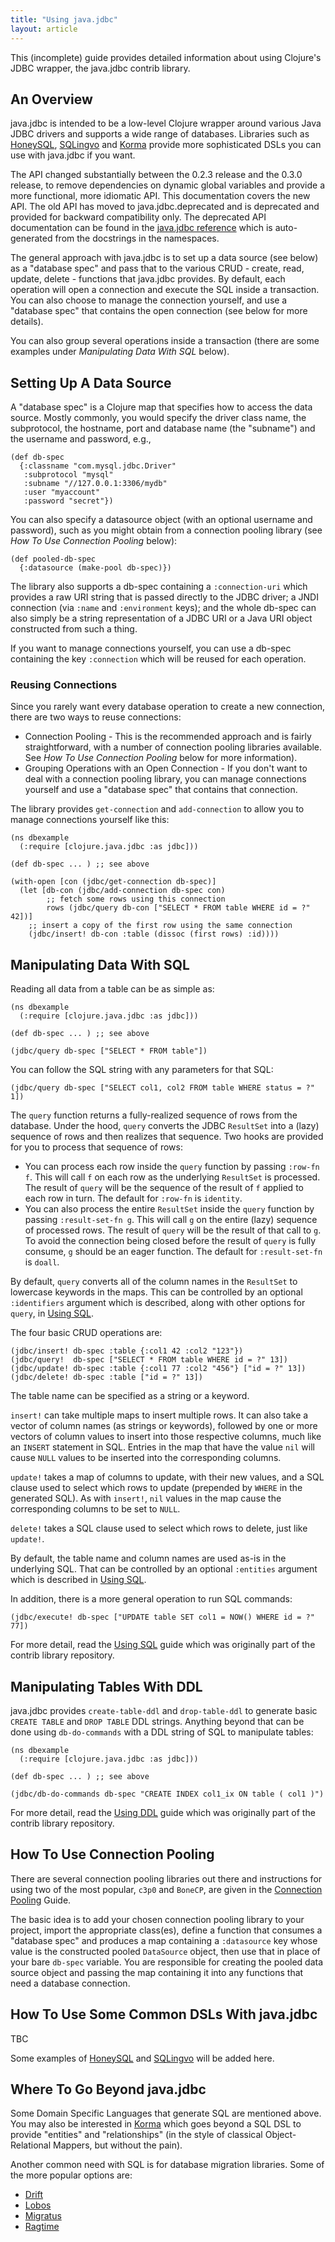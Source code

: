 ```yaml
---
title: "Using java.jdbc"
layout: article
---
```


This (incomplete) guide provides detailed information about using Clojure's JDBC wrapper, the java.jdbc contrib library.


## An Overview

java.jdbc is intended to be a low-level Clojure wrapper around various Java JDBC drivers and supports a wide range of databases. Libraries such as [HoneySQL](https://github.com/jkk/honeysql), [SQLingvo](https://github.com/r0man/sqlingvo) and [Korma](http://sqlkorma.com) provide more sophisticated DSLs you can use with java.jdbc if you want.

The API changed substantially between the 0.2.3 release and the 0.3.0 release, to remove dependencies on dynamic global variables and provide a more functional, more idiomatic API. This documentation covers the new API. The old API has moved to java.jdbc.deprecated and is deprecated and provided for backward compatibility only. The deprecated API documentation can be found in the [java.jdbc reference](http://clojure.github.io/java.jdbc/) which is auto-generated from the docstrings in the namespaces.

The general approach with java.jdbc is to set up a data source (see below) as a "database spec" and pass that to the various CRUD - create, read, update, delete - functions that java.jdbc provides. By default, each operation will open a connection and execute the SQL inside a transaction. You can also choose to manage the connection yourself, and use a "database spec" that contains the open connection (see below for more details).

You can also group several operations inside a transaction (there are some examples under *Manipulating Data With SQL* below).

## Setting Up A Data Source

A "database spec" is a Clojure map that specifies how to access the data source. Mostly commonly, you would specify the driver class name, the subprotocol, the hostname, port and database name (the "subname") and the username and password, e.g.,

    (def db-spec 
      {:classname "com.mysql.jdbc.Driver"
       :subprotocol "mysql"
       :subname "//127.0.0.1:3306/mydb"
       :user "myaccount"
       :password "secret"})

You can also specify a datasource object (with an optional username and password), such as you might obtain from a connection pooling library (see *How To Use Connection Pooling* below):

    (def pooled-db-spec
      {:datasource (make-pool db-spec)})

The library also supports a db-spec containing a `:connection-uri` which provides a raw URI string that is passed directly to the JDBC driver; a JNDI connection (via `:name` and `:environment` keys); and the whole db-spec can also simply be a string representation of a JDBC URI or a Java URI object constructed from such a thing.

If you want to manage connections yourself, you can use a db-spec containing the key `:connection` which will be reused for each operation.

### Reusing Connections

Since you rarely want every database operation to create a new connection, there are two ways to reuse connections:

* Connection Pooling - This is the recommended approach and is fairly straightforward, with a number of connection pooling libraries available. See *How To Use Connection Pooling* below for more information).
* Grouping Operations with an Open Connection - If you don't want to deal with a connection pooling library, you can manage connections yourself and use a "database spec" that contains that connection.

The library provides `get-connection` and `add-connection` to allow you to manage connections yourself like this:

    (ns dbexample
      (:require [clojure.java.jdbc :as jdbc]))
    
    (def db-spec ... ) ;; see above
    
    (with-open [con (jdbc/get-connection db-spec)]
      (let [db-con (jdbc/add-connection db-spec con)
            ;; fetch some rows using this connection
            rows (jdbc/query db-con ["SELECT * FROM table WHERE id = ?" 42])]
        ;; insert a copy of the first row using the same connection
        (jdbc/insert! db-con :table (dissoc (first rows) :id))))

## Manipulating Data With SQL

Reading all data from a table can be as simple as:

    (ns dbexample
      (:require [clojure.java.jdbc :as jdbc]))
    
    (def db-spec ... ) ;; see above
    
    (jdbc/query db-spec ["SELECT * FROM table"])

You can follow the SQL string with any parameters for that SQL:

    (jdbc/query db-spec ["SELECT col1, col2 FROM table WHERE status = ?" 1])

The `query` function returns a fully-realized sequence of rows from the database. Under the hood, `query` converts the JDBC `ResultSet` into a (lazy) sequence of rows and then realizes that sequence. Two hooks are provided for you to process that sequence of rows:

* You can process each row inside the `query` function by passing `:row-fn f`. This will call `f` on each row as the underlying `ResultSet` is processed. The result of `query` will be the sequence of the result of `f` applied to each row in turn. The default for `:row-fn` is `identity`.
* You can also process the entire `ResultSet` inside the `query` function by passing `:result-set-fn g`. This will call `g` on the entire (lazy) sequence of processed rows. The result of `query` will be the result of that call to `g`. To avoid the connection being closed before the result of `query` is fully consume, `g` should be an eager function. The default for `:result-set-fn` is `doall`.

By default, `query` converts all of the column names in the `ResultSet` to lowercase keywords in the maps. This can be controlled by an optional `:identifiers` argument which is described, along with other options for `query`, in [Using SQL](using_sql.html).

The four basic CRUD operations are:

    (jdbc/insert! db-spec :table {:col1 42 :col2 "123"})
    (jdbc/query!  db-spec ["SELECT * FROM table WHERE id = ?" 13])
    (jdbc/update! db-spec :table {:col1 77 :col2 "456"} ["id = ?" 13])
    (jdbc/delete! db-spec :table ["id = ?" 13])

The table name can be specified as a string or a keyword.

`insert!` can take multiple maps to insert multiple rows. It can also take a vector of column names (as strings or keywords), followed by one or more vectors of column values to insert into those respective columns, much like an `INSERT` statement in SQL. Entries in the map that have the value `nil` will cause `NULL` values to be inserted into the corresponding columns.

`update!` takes a map of columns to update, with their new values, and a SQL clause used to select which rows to update (prepended by `WHERE` in the generated SQL). As with `insert!`, `nil` values in the map cause the corresponding columns to be set to `NULL`.

`delete!` takes a SQL clause used to select which rows to delete, just like `update!`.

By default, the table name and column names are used as-is in the underlying SQL. That can be controlled by an optional `:entities` argument which is described in [Using SQL](using_sql.html).

In addition, there is a more general operation to run SQL commands:

    (jdbc/execute! db-spec ["UPDATE table SET col1 = NOW() WHERE id = ?" 77])

For more detail, read the [Using SQL](using_sql.html) guide which was originally part of the contrib library repository.

## Manipulating Tables With DDL

java.jdbc provides `create-table-ddl` and `drop-table-ddl` to generate basic `CREATE TABLE` and `DROP TABLE` DDL strings. Anything beyond that can be done using `db-do-commands` with a DDL string of SQL to manipulate tables:

    (ns dbexample
      (:require [clojure.java.jdbc :as jdbc]))
    
    (def db-spec ... ) ;; see above
    
    (jdbc/db-do-commands db-spec "CREATE INDEX col1_ix ON table ( col1 )")

For more detail, read the [Using DDL](using_ddl.html) guide which was originally part of the contrib library repository.

## How To Use Connection Pooling

There are several connection pooling libraries out there and instructions for using two of the most popular, `c3p0` and `BoneCP`, are given in the [Connection Pooling](connection_pooling.html) Guide.

The basic idea is to add your chosen connection pooling library to your project, import the appropriate class(es), define a function that consumes a "database spec" and produces a map containing a `:datasource` key whose value is the constructed pooled `DataSource` object, then use that in place of your bare `db-spec` variable. You are responsible for creating the pooled data source object and passing the map containing it into any functions that need a database connection.

## How To Use Some Common DSLs With java.jdbc

TBC

Some examples of [HoneySQL](https://github.com/jkk/honeysql) and [SQLingvo](https://github.com/r0man/sqlingvo) will be added here.

## Where To Go Beyond java.jdbc

Some Domain Specific Languages that generate SQL are mentioned above. You may also be interested in [Korma](http://sqlkorma.com) which goes beyond a SQL DSL to provide "entities" and "relationships" (in the style of classical Object-Relational Mappers, but without the pain).

Another common need with SQL is for database migration libraries. Some of the more popular options are:

* [Drift](https://github.com/macourtney/drift)
* [Lobos](http://budu.github.io/lobos/)
* [Migratus](https://github.com/pjstadig/migratus)
* [Ragtime](https://github.com/weavejester/ragtime)
